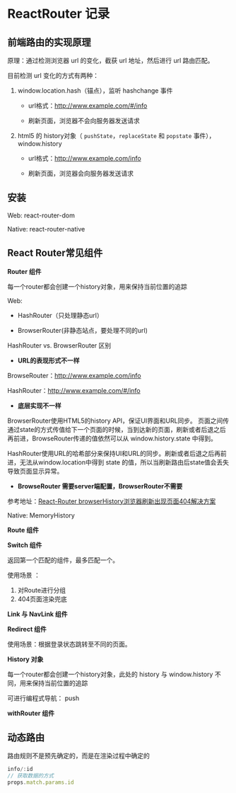 # ReactRouter 记录

## 前端路由的实现原理 ##

原理：通过检测浏览器 url 的变化，截获 url 地址，然后进行 url 路由匹配。

目前检测 url 变化的方式有两种：

1. window.location.hash（锚点），监听 hashchange 事件

   - url格式：http://www.example.com/#/info

   - 刷新页面，浏览器不会向服务器发送请求

2. html5 的 history对象（ `pushState`，`replaceState` 和 `popstate` 事件），window.history

   - url格式：http://www.example.com/info

   - 刷新页面，浏览器会向服务器发送请求

## 安装

Web: react-router-dom

Native: react-router-native

## React Router常见组件

**Router 组件**

每一个router都会创建一个history对象，用来保持当前位置的追踪

Web: 

- HashRouter（只处理静态url）

- BrowserRouter(非静态站点，要处理不同的url)

HashRouter vs. BrowserRouter 区别

- **URL的表现形式不一样**

BrowseRouter：http://www.example.com/info

HashRouter：http://www.example.com/#/info

- **底层实现不一样**

BrowserRouter使用HTML5的history API，保证UI界面和URL同步。 页面之间传通过state的方式传值给下一个页面的时候，当到达新的页面，刷新或者后退之后再前进，BrowseRouter传递的值依然可以从 window.history.state 中得到。

HashRouter使用URL的哈希部分来保持UI和URL的同步。刷新或者后退之后再前进，无法从window.location中得到 state 的值，所以当刷新路由后state值会丢失导致页面显示异常。

- **BrowseRouter 需要server端配置，BrowserRouter不需要**

参考地址：[React-Router browserHistory浏览器刷新出现页面404解决方案](https://www.thinktxt.com/react/2017/02/26/react-router-browserHistory-refresh-404-solution.html)

Native: MemoryHistory

**Route 组件**

**Switch 组件**

返回第一个匹配的组件，最多匹配一个。

使用场景 ：

1. 对Route进行分组
2. 404页面渲染兜底

**Link 与 NavLink 组件**

**Redirect 组件**

使用场景：根据登录状态跳转至不同的页面。

**History 对象**

每一个router都会创建一个history对象，此处的 history 与 window.history 不同，用来保持当前位置的追踪

可进行编程式导航： push

**withRouter 组件**

## 动态路由

路由规则不是预先确定的，而是在渲染过程中确定的

```javascript
info/:id
// 获取数据的方式
props.match.params.id
```

